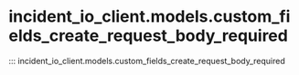 # incident_io_client.models.custom_fields_create_request_body_required

::: incident_io_client.models.custom_fields_create_request_body_required